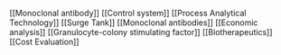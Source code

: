 [[Monoclonal antibody]]
[[Control system]]
[[Process Analytical Technology]]
[[Surge Tank]]
[[Monoclonal antibodies]]
[[Economic analysis]]
[[Granulocyte-colony stimulating factor]]
[[Biotherapeutics]]
[[Cost Evaluation]]
